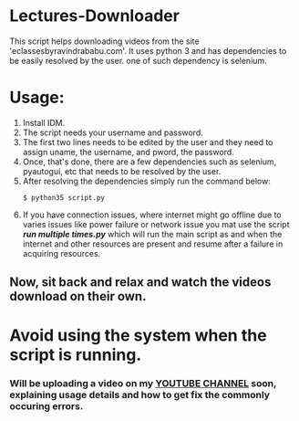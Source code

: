 # Lectures-Downloader
This script helps downloading videos from the site 'eclassesbyravindrababu.com'.
It uses python 3 and has dependencies to be easily resolved by the user. one of such dependency is selenium.

# Usage:
1. Install IDM.
1. The script needs your username and password.
1. The first two lines needs to be edited by the user and they need to assign uname, the username, and pword, the password.
1. Once, that's done, there are a few dependencies such as selenium, pyautogui, etc that needs to be resolved by the user.
1. After resolving the dependencies simply run the command below:
   ```
   $ python35 script.py
   ```
1. If you have connection issues, where internet might go offline due to varies issues like power failure or network issue you mat use the script ***run multiple times.py*** which will run the main script as and when the internet and other resources are present and resume after a failure in acquiring resources.

## Now, sit back and relax and watch the videos download on their own.
# Avoid using the system  when the script is running.

### Will be uploading a video on my [YOUTUBE CHANNEL](https://www.youtube.com/channel/UCU8Kpue_IKfiIJeLSzUo5UQ) soon, explaining usage details and how to get fix the commonly occuring errors.
